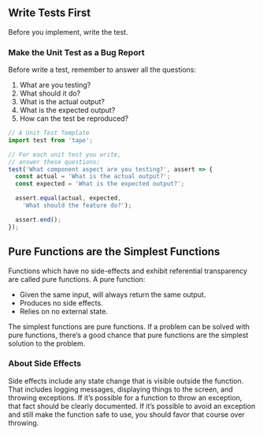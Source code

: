 ## Write Tests First

Before you implement, write the test.

### Make the Unit Test as a Bug Report

Before write a test, remember to answer all the questions:

1. What are you testing?
1. What should it do?
1. What is the actual output?
1. What is the expected output?
1. How can the test be reproduced?

```js
// A Unit Test Template
import test from 'tape';

// For each unit test you write,
// answer these questions:
test('What component aspect are you testing?', assert => {
  const actual = 'What is the actual output?';
  const expected = 'What is the expected output?';

  assert.equal(actual, expected,
    'What should the feature do?');

  assert.end();
});
```

## Pure Functions are the Simplest Functions

Functions which have no side-effects and exhibit referential transparency are called pure functions.
A pure function:

- Given the same input, will always return the same output.
- Produces no side effects.
- Relies on no external state.

The simplest functions are pure functions. If a problem can be solved with pure functions, there’s a good chance that pure functions are the simplest solution to the problem.

### About Side Effects

Side effects include any state change that is visible outside the function. That includes logging messages, displaying things to the screen, and throwing exceptions. If it’s possible for a function to throw an exception, that fact should be clearly documented. If it’s possible to avoid an exception and still make the function safe to use, you should favor that course over throwing.
